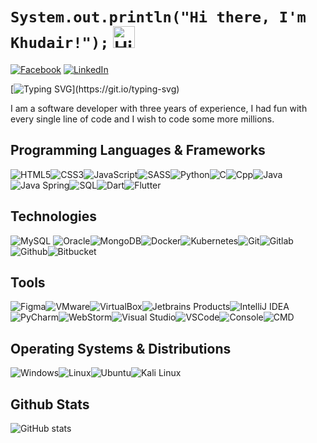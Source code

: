 # `System.out.println("Hi there, I'm Khudair!");` <img src="https://user-images.githubusercontent.com/1303154/88677602-1635ba80-d120-11ea-84d8-d263ba5fc3c0.gif" width="35px" alt="Hi!">

[![Facebook](https://img.shields.io/badge/Facebook-%231877F2.svg?&style=flat-square&logo=facebook&logoColor=white)](https://www.facebook.com/profile.php?id=100009600483614) [![LinkedIn](https://img.shields.io/badge/LinkedIn-%230077B5.svg?&style=flat-square&logo=linkedin&logoColor=white)](#)

[![Typing SVG](https://readme-typing-svg.herokuapp.com?font=comfortaa&color=00EE00&size=24&width=500&lines=Software+Engineer;Cybersecurity+Specialist;and+Problem+Solving+Instructor!;Nice+to+meet+you...)](https://git.io/typing-svg)


I am a software developer with three years of experience, I had fun with every single line of code and I wish to code some more millions.
## Programming Languages & Frameworks

![HTML5](https://img.icons8.com/color/35/html-5.png)![CSS3](https://img.icons8.com/color/35/css3.png)![JavaScript](https://img.icons8.com/color/35/javascript.png)![SASS](https://img.icons8.com/color/35/sass.png)![Python](https://img.icons8.com/color/35/python--v1.png)![C](https://img.icons8.com/color/35/c-programming.png)![Cpp](https://img.icons8.com/color/35/c-plus-plus-logo.png)![Java](https://img.icons8.com/color/35/java-coffee-cup-logo--v1.png)![Java Spring](https://img.icons8.com/?id=90519&size=35)![SQL](https://img.icons8.com/external-soft-fill-juicy-fish/35/external-sql-coding-and-development-soft-fill-soft-fill-juicy-fish.png)![Dart](https://img.icons8.com/color/35/dart.png)![Flutter](https://img.icons8.com/color/35/flutter.png)

## Technologies

![MySQL](https://img.icons8.com/?id=UFXRpPFebwa2&size=35) ![Oracle](https://img.icons8.com/color/35/oracle-logo.png)![MongoDB](https://img.icons8.com/color/35/mongodb.png)![Docker](https://img.icons8.com/color/35/docker.png)![Kubernetes](https://img.icons8.com/color/35/kubernetes.png)![Git](https://img.icons8.com/color/35/git.png)![Gitlab](https://img.icons8.com/color/35/gitlab.png)![Github](https://img.icons8.com/?id=52539&size=35)![Bitbucket](https://img.icons8.com/color/35/bitbucket.png)

## Tools

![Figma](https://img.icons8.com/?id=8gfeOoqrHqJU&size=35)![VMware](https://img.icons8.com/?id=mkkp6yt38FVq&size=35)![VirtualBox](https://img.icons8.com/?id=38792&size=35)![Jetbrains Products](https://img.icons8.com/color/35/jetbrains.png)![IntelliJ IDEA](https://img.icons8.com/?id=61466&size=35)![PyCharm](https://img.icons8.com/?id=117121&size=35)![WebStorm](https://img.icons8.com/?id=32sNCVhNAx9Y&size=35)![Visual Studio](https://img.icons8.com/?id=y7WGoWNuIWac&size=35)![VSCode](https://img.icons8.com/color/35/visual-studio-code-2019.png)![Console](https://img.icons8.com/color/35/console.png)![CMD](https://img.icons8.com/?id=19291&size=35)

## Operating Systems & Distributions

![Windows](https://img.icons8.com/color/35/windows-10.png)![Linux](https://img.icons8.com/color/35/linux.png)![Ubuntu](https://img.icons8.com/color/35/ubuntu--v1.png)![Kali Linux](https://img.icons8.com/color/35/kali-linux.png)

## Github Stats

![GitHub stats](https://github-readme-stats.vercel.app/api?username=Khader-1&count_private=true&show_icons=true&theme=chartreuse-dark)
